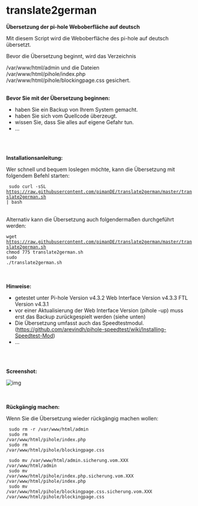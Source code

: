 # translate2german
**Übersetzung der pi-hole Weboberfläche auf deutsch**


Mit diesem Script wird die Weboberfläche des pi-hole auf deutsch übersetzt.

Bevor die Übersetzung beginnt, wird das Verzeichnis

/var/www/html/admin und die Dateien <br>
/var/www/html/pihole/index.php <br>
/var/www/html/pihole/blockingpage.css gesichert.
<br>
<br>

**Bevor Sie mit der Übersetzung beginnen:**

- haben Sie ein Backup von Ihrem System gemacht.
- haben Sie sich vom Quellcode überzeugt.
- wissen Sie, dass Sie alles auf eigene Gefahr tun.
- ...
<br>
<br>

**Installationsanleitung:**

Wer schnell und bequem loslegen möchte, kann die Übersetzung mit folgendem Befehl starten:

<code> sudo curl -sSL https://raw.githubusercontent.com/pimanDE/translate2german/master/translate2german.sh | bash</code><br><br>

Alternativ kann die Übersetzung auch folgendermaßen durchgeführt werden:

<code>wget https://raw.githubusercontent.com/pimanDE/translate2german/master/translate2german.sh</code><br>
<code>chmod 775 translate2german.sh</code><br>
<code>sudo ./translate2german.sh</code><br>
<br>
<br>

**Hinweise:**

- getestet unter Pi-hole Version v4.3.2 Web Interface Version v4.3.3 FTL Version v4.3.1
- vor einer Aktualisierung der Web Interface Version (pihole -up) muss erst das Backup zurückgespielt werden (siehe unten)
- Die Übersetzung umfasst auch das Speedtestmodul.
(https://github.com/arevindh/pihole-speedtest/wiki/Installing-Speedtest-Mod)
- ...
<br>
<br>

**Screenshot:**
<br>

![img](https://raw.githubusercontent.com/pimanDE/translate2german/master/pihole-weboberfl%C3%A4che-auf-deutsch.png)
<br>
<br>
<br>

**Rückgängig machen:**

Wenn Sie die Übersetzung wieder rückgängig machen wollen:

<code> sudo rm -r /var/www/html/admin</code><br>
<code> sudo rm /var/www/html/pihole/index.php</code><br>
<code> sudo rm /var/www/html/pihole/blockingpage.css</code><br>

<code> sudo mv /var/www/html/admin.sicherung.vom.XXX /var/www/html/admin</code><br>
<code> sudo mv /var/www/html/pihole/index.php.sicherung.vom.XXX /var/www/html/pihole/index.php</code><br>
<code> sudo mv /var/www/html/pihole/blockingpage.css.sicherung.vom.XXX /var/www/html/pihole/blockingpage.css</code>
